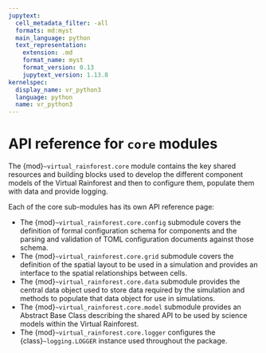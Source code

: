 ```yaml
---
jupytext:
  cell_metadata_filter: -all
  formats: md:myst
  main_language: python
  text_representation:
    extension: .md
    format_name: myst
    format_version: 0.13
    jupytext_version: 1.13.8
kernelspec:
  display_name: vr_python3
  language: python
  name: vr_python3
---
```


# API reference for `core` modules

The {mod}`~virtual_rainforest.core` module contains the key shared resources and
building blocks used to develop the different component models of the Virtual Rainforest
and then to configure them, populate them with data and provide logging.

Each of the core sub-modules has its own API reference page:

* The {mod}`~virtual_rainforest.core.config` submodule covers the
  definition of formal configuration schema for components and the parsing and
  validation of TOML configuration documents against those schema.
* The {mod}`~virtual_rainforest.core.grid` submodule covers the
  definition of the spatial layout to be used in a simulation and provides an interface
  to the spatial relationships between cells.
* The {mod}`~virtual_rainforest.core.data` submodule provides the
  central data object used to store data required by the simulation and methods to
  populate that data object for use in simulations.
* The {mod}`~virtual_rainforest.core.model` submodule provides an Abstract
  Base Class describing the shared API to be used by science models within the Virtual
  Rainforest.
* The {mod}`~virtual_rainforest.core.logger` configures the {class}`~logging.LOGGER`
  instance used throughout the package.
